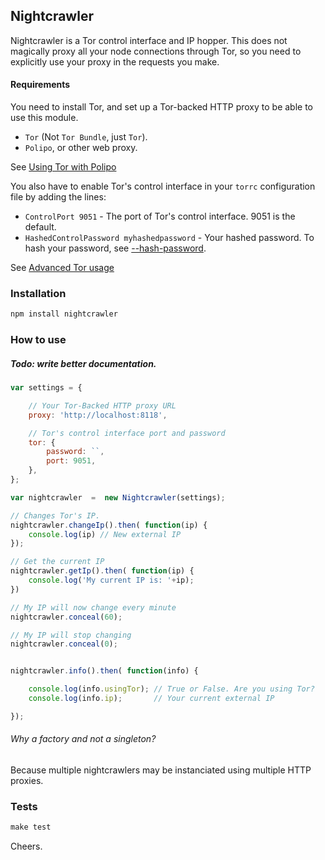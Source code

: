 ## Nightcrawler

Nightcrawler is a Tor control interface and IP hopper. This does not magically proxy all your node connections through Tor, so you need to explicitly use your proxy in the requests you make.

#### Requirements

You need to install Tor, and set up a Tor-backed HTTP proxy to be able to use this module.

- `Tor` (Not `Tor Bundle`, just `Tor`).
- `Polipo`, or other web proxy.

See [Using Tor with Polipo](http://www.pps.univ-paris-diderot.fr/~jch/software/polipo/tor.html)

You also have to enable Tor's control interface in your `torrc` configuration file by adding the lines:

- `ControlPort 9051` - The port of Tor's control interface. 9051 is the default.
- `HashedControlPassword myhashedpassword` - Your hashed password. To hash your password, see [--hash-password](https://www.torproject.org/docs/tor-manual.html.en#opt-hash-password).

See [Advanced Tor usage](https://www.torproject.org/docs/faq.html.en#torrc)


### Installation

```js
npm install nightcrawler
```

### How to use

##### Todo: write better documentation.

```js
var settings = {

	// Your Tor-Backed HTTP proxy URL
	proxy: 'http://localhost:8118',

	// Tor's control interface port and password
	tor: {
		password: ``,
		port: 9051,
	},
};

var nightcrawler  =  new Nightcrawler(settings);

// Changes Tor's IP.
nightcrawler.changeIp().then( function(ip) {
	console.log(ip) // New external IP
});

// Get the current IP
nightcrawler.getIp().then( function(ip) {
	console.log('My current IP is: '+ip);
})

// My IP will now change every minute
nightcrawler.conceal(60);

// My IP will stop changing
nightcrawler.conceal(0);


nightcrawler.info().then( function(info) {

	console.log(info.usingTor); // True or False. Are you using Tor?
	console.log(info.ip);       // Your current external IP

});
```

###### Why a factory and not a singleton?

Because multiple nightcrawlers may be instanciated using multiple HTTP proxies.

### Tests

```js
make test
```

Cheers.
